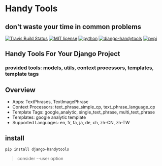 # Handy Tools

## don't waste your time in common problems

[![Travis Build Status](https://travis-ci.com/katoozi/django-handytools.svg?token=zy2qCzh3h5SeBZfK4QFa&branch=master)](https://travis-ci.com/katoozi/django-handytools)
[![MIT license](http://img.shields.io/badge/license-MIT-brightgreen.svg)](http://opensource.org/licenses/MIT)
[![python](https://img.shields.io/pypi/pyversions/django-handytools.svg)](https://www.djangoproject.com/)
[![django-handytools](https://img.shields.io/pypi/djversions/django-handytools.svg?color=blue&label=django)](https://www.djangoproject.com/)
[![pypi](https://img.shields.io/pypi/dw/django-handytools.svg?label=install)](https://pypi.org/project/django-handytools/)

## Handy Tools For Your Django Project

### provided tools: models, utils, context processors, templates, template tags

## Overview

* Apps: TextPhrases, TextImagePhrase
* Context Processors: text_phrase_simple_cp, text_phrase_language_cp
* Template Tags: google_analytic, single_text_phrase, multi_text_phrase
* Templates: google analytic template
* Supported Languages: en, fr, fa, ja, de, ch, zh-CN, zh-TW

## install

`pip install django-handytools`
> consider --user option
